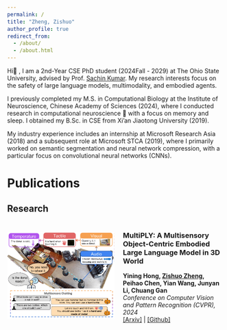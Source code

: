 ```yaml
---
permalink: /
title: "Zheng, Zishuo"
author_profile: true
redirect_from: 
  - /about/
  - /about.html
---
```


Hi👋 , I am a 2nd-Year CSE PhD student (2024Fall - 2029) at The Ohio State University, advised by Prof. <a href="https://sites.google.com/view/sachinkumar" target="_blank">Sachin Kumar</a>. My research interests focus on the safety of large language models, multimodality, and embodied agents.

I previously completed my M.S. in Computational Biology at the Institute of Neuroscience, Chinese Academy of Sciences (2024), where I conducted research in computational neuroscience 🧠 with a focus on memory and sleep. I obtained my B.Sc. in CSE from Xi’an Jiaotong University (2019).

My industry experience includes an internship at Microsoft Research Asia (2018) and a subsequent role at Microsoft STCA (2019), where I primarily worked on semantic segmentation and neural network compression, with a particular focus on convolutional neural networks (CNNs).

Publications
======
## Research

<div style="display:flex;align-items:center;margin-bottom:30px;">
  <img src="images/multiply.png" alt="MultiPLY" style="width:250px;margin-right:20px;">
  <div>
    <h3>MultiPLY: A Multisensory Object-Centric Embodied Large Language Model in 3D World</h3>
    <p><strong>Yining Hong, <u>Zishuo Zheng</u>, Peihao Chen, Yian Wang, Junyan Li, Chuang Gan</strong><br>
    <em>Conference on Computer Vision and Pattern Recognition (CVPR), 2024</em><br>
    <a href="https://arxiv.org/abs/2401.08577" target="_blank">[Arxiv]</a> | <a href="https://github.com/UMass-Embodied-AGI/MultiPLY" target="_blank">[Github]</a>
  </div>
</div>

